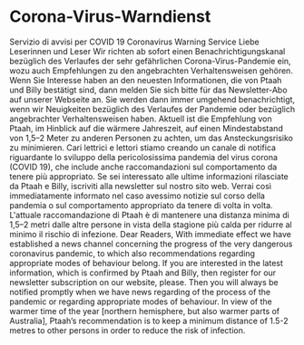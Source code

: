 # Corona-Virus-Warndienst
Servizio di avvisi per COVID 19 Coronavirus Warning Service Liebe Leserinnen und Leser Wir richten ab sofort einen Benachrichtigungskanal bezüglich des Verlaufes der sehr gefährlichen Corona-Virus-Pandemie ein, wozu auch Empfehlungen zu den angebrachten Verhaltensweisen gehören. Wenn Sie Interesse haben an den neuesten Informationen, die von Ptaah und Billy bestätigt sind, dann melden Sie sich bitte für das Newsletter-Abo auf unserer Webseite an. Sie werden dann immer umgehend benachrichtigt, wenn wir Neuigkeiten bezüglich des Verlaufes der Pandemie oder bezüglich angebrachter Verhaltensweisen haben.
Aktuell ist die Empfehlung von Ptaah, im Hinblick auf die wärmere Jahreszeit, auf einen Mindestabstand von 1,5–2 Meter zu anderen Personen zu achten, um das Ansteckungsrisiko zu minimieren. Cari lettrici e lettori stiamo creando un canale di notifica riguardante lo sviluppo della pericolosissima pandemia del virus corona (COVID 19), che include anche raccomandazioni sul comportamento da tenere più appropriato.
Se sei interessato alle ultime informazioni rilasciate da Ptaah e Billy, iscriviti alla newsletter sul nostro sito web. Verrai così immediatamente informato nel caso avessimo notizie sul corso della pandemia o sul comportamento appropriato da tenere di volta in volta.
L'attuale raccomandazione di Ptaah è di mantenere una distanza minima di 1,5–2 metri dalle altre persone in vista della stagione più calda per ridurre al minimo il rischio di infezione.
Dear Readers, With immediate effect we have established a news channel concerning the progress of the very dangerous coronavirus pandemic, to which also recommendations regarding appropriate modes of behaviour belong. If you are interested in the latest information, which is confirmed by Ptaah and Billy, then register for our newsletter subscription on our website, please. Then you will always be notified promptly when we have news regarding of the process of the pandemic or regarding appropriate modes of behaviour.
In view of the warmer time of the year [northern hemisphere, but also warmer parts of Australia], Ptaah’s recommendation is to keep a minimum distance of 1.5-2 metres to other persons in order to reduce the risk of infection.
